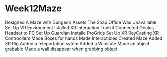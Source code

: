 # Week12Maze
 Designed A Maze with  Dungeon Assets
 The Snap Office Was Unavailable 
 Set Up VR Environment
 Istalled XR Interaction Toolkit
 Connected Oculus Headset to PC
 Set Up Guardian
 Installe ProGrids
 Set Up XR RayCasting
 XR Controollers
 Made Boxes for hands
 Made Interactibles
 Created Maze
 Added XR Rig
 Added a teleportation sytem
 Added a Winstate
 Made an object grabable
 Made a wall disappear when grabbing object
 

